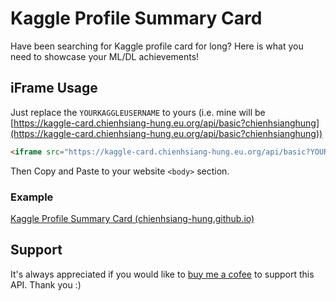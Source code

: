 # Kaggle Profile Summary Card
Have been searching for Kaggle profile card for long? Here is what you need to showcase your ML/DL achievements! 
## iFrame Usage
Just replace the `YOURKAGGLEUSERNAME` to yours (i.e. mine will be [https://kaggle-card.chienhsiang-hung.eu.org/api/basic?chienhsianghung](https://kaggle-card.chienhsiang-hung.eu.org/api/basic?chienhsianghung))
```html
<iframe src="https://kaggle-card.chienhsiang-hung.eu.org/api/basic?YOURKAGGLEUSERNAME" width="100%" height="300" style="border:none; min-width: 800px;"></iframe>
```
Then Copy and Paste to your website `<body>` section.
### Example
[Kaggle Profile Summary Card (chienhsiang-hung.github.io)](https://chienhsiang-hung.github.io/kaggle-profile-summary-card/)
## Support
It's always appreciated if you would like to [buy me a cofee](https://ko-fi.com/chienhsianghung) to support this API. Thank you :)
